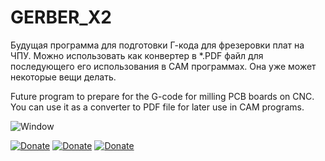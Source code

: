 # GERBER_X2
Будущая программа для подготовки Г-кода для фрезеровки плат на ЧПУ.
Можно использовать как конвертер в *.PDF файл для последующего его использования в САМ программах.
Она уже может некоторые вещи делать.

Future program to prepare for the G-code for milling PCB boards on CNC.
You can use it as a converter to PDF file for later use in CAM programs.

![Window](https://github.com/XRay3D/GERBER_X2/blob/master/gerber_x2/Window.PNG)

[![Donate](https://money.yandex.ru/b/_/qTOToHuhW55WKrD_UAZ0KUl6PiI.svg)](https://money.yandex.ru/quickpay/shop-widget?account=41001660660552&quickpay=shop&payment-type-choice=on&mobile-payment-type-choice=on&writer=seller&targets=%D0%9F%D0%BE%D0%B6%D0%B5%D1%80%D1%82%D0%B2%D0%BE%D0%B2%D0%B0%D0%BD%D0%B8%D0%B5&default-sum=&button-text=03&successURL=)
[![Donate](https://www.paypalobjects.com/en_US/i/btn/btn_donate_LG.gif)](https://www.paypal.com/cgi-bin/webscr?cmd=_s-xclick&hosted_button_id=7RPR86Q958RPY)
[![Donate](https://www.paypalobjects.com/ru_RU/RU/i/btn/btn_donate_LG.gif)](https://www.paypal.com/cgi-bin/webscr?cmd=_s-xclick&hosted_button_id=GQMPNYHH3PC68)

